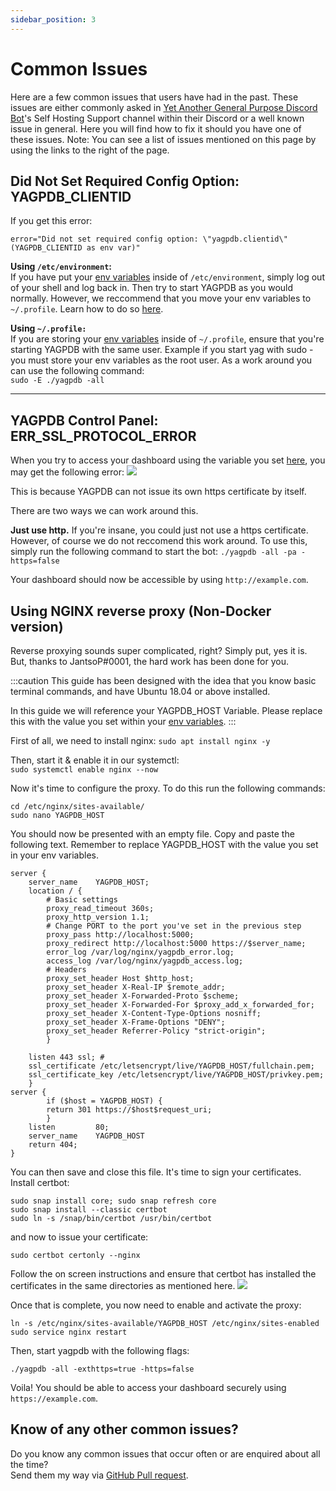 ```yaml
---
sidebar_position: 3
---
```


# Common Issues

Here are a few common issues that users have had in the past. These issues are either commonly asked in [Yet Another General Purpose Discord Bot](https://yagpdb.xyz/)'s Self Hosting Support channel within their Discord or a well known issue in general. Here you will find how to fix it should you have one of these issues. Note: You can see a list of issues mentioned on this page by using the links to the right of the page.

## Did Not Set Required Config Option: YAGPDB_CLIENTID

If you get this error:

```error="Did not set required config option: \"yagpdb.clientid\" (YAGPDB_CLIENTID as env var)"```

**Using ```/etc/environment```:**  
If you have put your [env variables](https://raw.githubusercontent.com/botlabs-gg/yagpdb/master/cmd/yagpdb/sampleenvfile) inside of ```/etc/environment```, simply log out of your shell and log back in. Then try to start YAGPDB as you would normally. However, we reccommend that you move your env variables to ```~/.profile```. Learn how to do so [here](/selfhost/selfhostyag).

**Using ```~/.profile:```**  
If you are storing your [env variables](https://raw.githubusercontent.com/botlabs-gg/yagpdb/master/cmd/yagpdb/sampleenvfile) inside of ```~/.profile```, ensure that you're starting YAGPDB with the same user. Example if you start yag with sudo - you must store your env variables as the root user. As a work around you can use the following command:  
```sudo -E ./yagpdb -all```

---

## YAGPDB Control Panel: ERR_SSL_PROTOCOL_ERROR

When you try to access your dashboard using the variable you set [here](/selfhost/selfhostyag), you may get the following error:
![](/img/sslerror.png)

This is because YAGPDB can not issue its own https certificate by itself.

There are two ways we can work around this.

**Just use http.**
If you're insane, you could just not use a https certificate. However, of course we do not reccomend this work around. To use this, simply run the following command to start the bot:
```./yagpdb -all -pa -https=false```

Your dashboard should now be accessible by using ```http://example.com```.

## Using NGINX reverse proxy (Non-Docker version)
Reverse proxying sounds super complicated, right? Simply put, yes it is. But, thanks to JantsoP#0001, the hard work has been done for you.

:::caution
This guide has been designed with the idea that you know basic terminal commands, and have Ubuntu 18.04 or above installed.

In this guide we will reference your YAGPDB_HOST Variable. Please replace this with the value you set within your [env variables](https://raw.githubusercontent.com/botlabs-gg/yagpdb/master/cmd/yagpdb/sampleenvfile).
:::

First of all, we need to install nginx: 
```sudo apt install nginx -y ```

Then, start it & enable it in our systemctl:  
```sudo systemctl enable nginx --now ```

Now it's time to configure the proxy. To do this run the following commands:

```
cd /etc/nginx/sites-available/
sudo nano YAGPDB_HOST
```

You should now be presented with an empty file. Copy and paste the following text. Remember to replace YAGPDB_HOST with the value you set in your env variables.

```
server {
    server_name    YAGPDB_HOST;
    location / {
        # Basic settings
        proxy_read_timeout 360s;
        proxy_http_version 1.1;
        # Change PORT to the port you've set in the previous step
        proxy_pass http://localhost:5000;
        proxy_redirect http://localhost:5000 https://$server_name;
        error_log /var/log/nginx/yagpdb_error.log;
        access_log /var/log/nginx/yagpdb_access.log;
        # Headers
        proxy_set_header Host $http_host;
        proxy_set_header X-Real-IP $remote_addr;
        proxy_set_header X-Forwarded-Proto $scheme;
        proxy_set_header X-Forwarded-For $proxy_add_x_forwarded_for;
        proxy_set_header X-Content-Type-Options nosniff;
        proxy_set_header X-Frame-Options "DENY";
        proxy_set_header Referrer-Policy "strict-origin";
        }

    listen 443 ssl; #
    ssl_certificate /etc/letsencrypt/live/YAGPDB_HOST/fullchain.pem;
    ssl_certificate_key /etc/letsencrypt/live/YAGPDB_HOST/privkey.pem;
    }
server {
        if ($host = YAGPDB_HOST) {
        return 301 https://$host$request_uri;
        }
    listen         80;
    server_name    YAGPDB_HOST
    return 404;
}
```

You can then save and close this file. It's time to sign your certificates. Install certbot:
```
sudo snap install core; sudo snap refresh core
sudo snap install --classic certbot
sudo ln -s /snap/bin/certbot /usr/bin/certbot
```

and now to issue your certificate:
```
sudo certbot certonly --nginx
```

Follow the on screen instructions and ensure that certbot has installed the certificates in the same directories as mentioned here.
![](/img/sslcerts.png)

Once that is complete, you now need to enable and activate the proxy:
```
ln -s /etc/nginx/sites-available/YAGPDB_HOST /etc/nginx/sites-enabled
sudo service nginx restart
```

Then, start yagpdb with the following flags:

```
./yagpdb -all -exthttps=true -https=false
```

Voila! You should be able to access your dashboard securely using ```https://example.com```.

## Know of any other common issues?

Do you know any common issues that occur often or are enquired about all the time?  
Send them my way via [GitHub Pull request](https://github.com/JantsoP/hostyagpdb/pulls).
